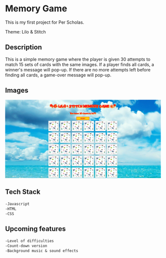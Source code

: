 # Memory Game
This is my first project for Per Scholas.

Theme: Lilo & Stitch

## Description
This is a simple memory game where the player is given 30 attempts to match 15 sets of cards with the same images. If a player finds all cards, a winner's message will pop-up. If there are no more attempts left before finding all cards, a game-over message will pop-up.

## Images
<img src='./images/gamescreen.JPG' alt='Main Game Screen' title='Game Screen'>

## Tech Stack
    -Javascript
    -HTML
    -CSS

## Upcoming features

    -Level of difficulties
    -Count-down version
    -Background music & sound effects